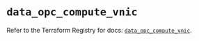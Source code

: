 # `data_opc_compute_vnic`

Refer to the Terraform Registry for docs: [`data_opc_compute_vnic`](https://registry.terraform.io/providers/hashicorp/opc/1.4.1/docs/data-sources/compute_vnic).
